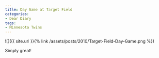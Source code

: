 ```yaml
---
title: Day Game at Target Field
categories:
- Dear Diary
tags:
- Minnesota Twins
---
```


![]({{ site.url }}{% link /assets/posts/2010/Target-Field-Day-Game.png %})
  



Simply great!
